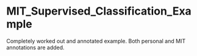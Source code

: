 # MIT_Supervised_Classification_Example
Completely worked out and annotated example. Both personal and MIT annotations are added.
